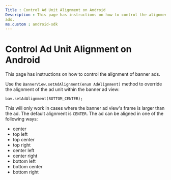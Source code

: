 ```yaml
---
Title : Control Ad Unit Alignment on Android
Description : This page has instructions on how to control the alignment of banner
ads.
ms.custom : android-sdk
---
```



# Control Ad Unit Alignment on Android



This page has instructions on how to control the alignment of banner
ads.

Use the `BannerView.setAdAlignment(enum AdAlignment)` method to override
the alignment of the ad unit within the banner ad view:

``` pre
bav.setAdAlignment(BOTTOM_CENTER);
```

This will only work in cases where the banner ad view's frame is larger
than the ad. The default alignment is `CENTER`. The ad can be aligned in
one of the following ways:

- center
- top left
- top center
- top right
- center left
- center right
- bottom left
- bottom center
- bottom right




